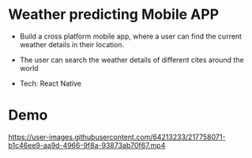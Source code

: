 # Weather predicting Mobile APP

* Build a cross platform mobile app, where a user can find the current weather details in their location.

* The user can search the weather details of different cites around the world

* Tech: React Native





# Demo

https://user-images.githubusercontent.com/64213233/217758071-b1c46ee9-aa9d-4966-9f8a-93873ab70f67.mp4
